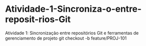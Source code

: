 # Atividade-1-Sincroniza-o-entre-reposit-rios-Git
Atividade 1: Sincronização entre repositórios Git e ferramentas de gerenciamento de projeto
git checkout -b feature/PROJ-101


